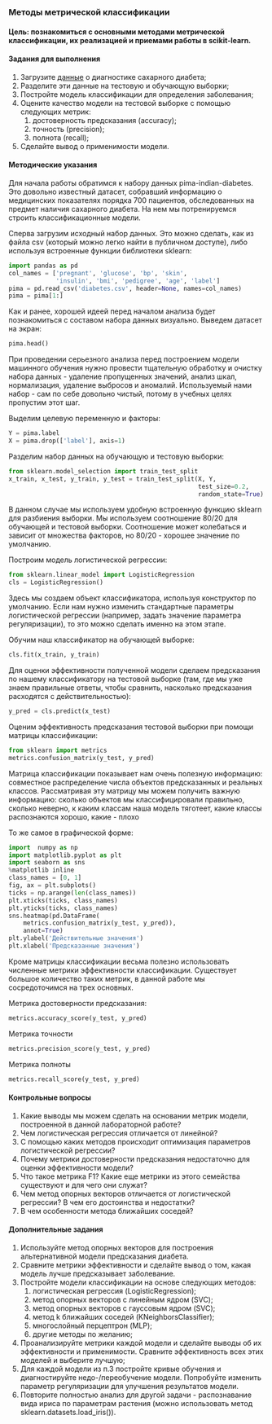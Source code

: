 ### Методы метрической классификации

#### Цель: познакомиться с основными методами метрической классификации, их реализацией и приемами работы в scikit-learn.

#### Задания для выполнения

1. Загрузите [данные](https://www.kaggle.com/uciml/pima-indians-diabetes-database) о диагностике сахарного диабета;
2. Разделите эти данные на тестовую и обучающую выборки;
3. Постройте модель классификации для определения заболевания;
4. Оцените качество модели на тестовой выборке с помощью следующих метрик:
    1. достоверность предсказания (accuracy);
    2. точность (precision);
    3. полнота (recall);
5. Сделайте вывод о применимости модели.

#### Методические указания

Для начала работы обратимся к набору данных pima-indian-diabetes. Это довольно известный датасет, собравший информацию о медицинских показателях порядка 700 пациентов, обследованных на предмет наличия сахарного диабета. На нем мы потренируемся строить классификационные модели. 

Сперва загрузим исходный набор данных. Это можно сделать, как из файла csv (который можно легко найти в публичном доступе), либо используя встроенные функции библиотеки sklearn:

```py
import pandas as pd
col_names = ['pregnant', 'glucose', 'bp', 'skin', 
             'insulin', 'bmi', 'pedigree', 'age', 'label']
pima = pd.read_csv('diabetes.csv', header=None, names=col_names)
pima = pima[1:]
```

Как и ранее, хорошей идеей перед началом анализа будет познакомиться с составом набора данных визуально. Выведем датасет на экран:

```py
pima.head()
```

При проведении серьезного анализа перед построением модели машинного обучения нужно провести тщательную обработку и очистку набора данных - удаление пропущенных значений, анализ шкал, нормализация, удаление выбросов и аномалий. Используемый нами набор - сам по себе довольно чистый, потому в учебных целях пропустим этот шаг.

Выделим целевую переменную и факторы:

```py
Y = pima.label
X = pima.drop(['label'], axis=1)
```

Разделим набор данных на обучающую и тестовую выборки:

```py
from sklearn.model_selection import train_test_split
x_train, x_test, y_train, y_test = train_test_split(X, Y, 
                                                    test_size=0.2,
                                                    random_state=True)
```

В данном случае мы используем удобную встроенную функцию sklearn для разбиения выборки. Мы используем соотношение 80/20 для обучающей и тестовой выборки. Соотношение может колебаться и зависит от множества факторов, но 80/20 - хорошее значение по умолчанию.

Построим модель логистической регрессии:

```py
from sklearn.linear_model import LogisticRegression
cls = LogisticRegression()
```

Здесь мы создаем объект классификатора, используя конструктор по умолчанию. Если нам нужно изменить стандартные параметры логистической регрессии (например, задать значение параметра регуляризации), то это можно сделать именно на этом этапе.

Обучим наш классификатор на обучающей выборке:

```py
cls.fit(x_train, y_train)
```

Для оценки эффективности полученной модели сделаем предсказания по нашему классификатору на тестовой выборке (там, где мы уже знаем правильные ответы, чтобы сравнить, насколько предсказания расходятся с действительностью):

```py
y_pred = cls.predict(x_test)
```

Оценим эффективность предсказания тестовой выборки при помощи матрицы классификации:

```py
from sklearn import metrics
metrics.confusion_matrix(y_test, y_pred)
```

Матрица классификации показывает нам очень полезную информацию: совместное распределение числа объектов предсказанных и реальных классов. Рассматривая эту матрицу мы можем получить важную информацию: сколько объектов мы классифицировали правильно, сколько неверно, к каким классам наша модель тяготеет, какие классы распознаются хорошо, какие - плохо

То же самое в графической форме:

```py
import  numpy as np
import matplotlib.pyplot as plt
import seaborn as sns
%matplotlib inline
class_names = [0, 1]
fig, ax = plt.subplots()
ticks = np.arange(len(class_names))
plt.xticks(ticks, class_names)
plt.yticks(ticks, class_names)
sns.heatmap(pd.DataFrame(
    metrics.confusion_matrix(y_test, y_pred)),
    annot=True)
plt.ylabel('Действительные значения')
plt.xlabel('Предсказанные значения')
```

Кроме матрицы классификации весьма полезно использовать численные метрики эффективности классификации. Существует большое количество таких метрик, в данной работе мы сосредоточимся на трех основных.

Метрика достоверности предсказания:

```py
metrics.accuracy_score(y_test, y_pred)
```

Метрика точности

```py
metrics.precision_score(y_test, y_pred)
```

Метрика полноты

```py
metrics.recall_score(y_test, y_pred)
```

#### Контрольные вопросы

1. Какие выводы мы можем сделать на основании метрик модели, построенной в данной лабораторной работе?
2. Чем логистическая регрессия отличается от линейной?
3. С помощью каких методов происходит оптимизация параметров логистической регрессии?
4. Почему метрики достоверности предсказания недостаточно для оценки эффективности модели?
5. Что такое метрика F1? Какие еще метрики из этого семейства существуют и для чего они служат?
6. Чем метод опорных векторов отличается от логистической регрессии? В чем его достоинства и недостатки?
7. В чем особенности метода ближайших соседей?

#### Дополнительные задания

1. Используйте метод опорных векторов для построения альтернативной модели предсказания диабета.
2. Сравните метрики эффективности и сделайте вывод о том, какая модель лучше предсказывает заболевание.
3. Постройте модели классификации на основе следующих методов:
    1. логистическая регрессия (LogisticRegression);
    2. метод опорных векторов с линейным ядром (SVC);
    3. метод опорных векторов с гауссовым ядром (SVC);
    4. метод k ближайших соседей (KNeighborsClassifier);
    5. многослойный перцептрон (MLP);
    6. другие методы по желанию;
4. Проанализируйте метрики каждой модели и сделайте выводы об их эффективности и применимости. Сравните эффективность всех этих моделей и выберите лучшую;
5. Для каждой модели из п.3 постройте кривые обучения и диагностируйте недо-/переобучение модели. Попробуйте изменить параметр регуляризации для улучшения результатов модели.
6. Повторите полностью анализ для другой задачи - распознавание вида ириса по параметрам растения (можно использовать метод sklearn.datasets.load_iris()).
